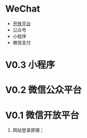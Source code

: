 # WeChat

* [开放平台](/solution/she-ji-yu-jia-gou/wechat/wei-xin-kai-fang-ping-tai.md)
* 公众号
* 小程序
* 微信支付

# V0.3 小程序


# V0.2 微信公众平台


# V0.1 微信开放平台

1. 网站登录原理；